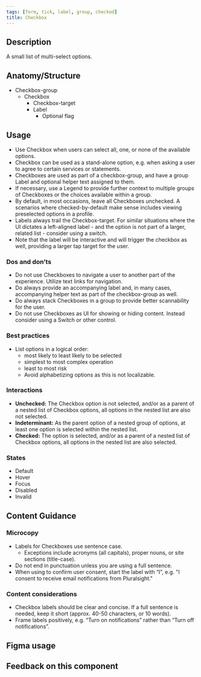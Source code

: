 ```yaml
---
tags: [form, tick, label, group, checked]
title: Checkbox
---
```


## Description

A small list of multi-select options.

## Anatomy/Structure

- Checkbox-group
  - Checkbox
    - Checkbox-target
    - Label
      - Optional flag

## Usage

- Use Checkbox when users can select all, one, or none of the available options.
- Checkbox can be used as a stand-alone option, e.g. when asking a user to agree to certain services or statements.
- Checkboxes are used as part of a checkbox-group, and have a group Label and optional helper text assigned to them.
- If necessary, use a Legend to provide further context to multiple groups of Checkboxes or the choices available within a group.
- By default, in most occasions, leave all Checkboxes unchecked. A scenarios where checked-by-default make sense includes viewing preselected options in a profile.
- Labels always trail the Checkbox-target. For similar situations where the UI dictates a left-aligned label - and the option is not part of a larger, related list - consider using a switch.
- Note that the label will be interactive and will trigger the checkbox as well, providing a larger tap target for the user.

### Dos and don’ts

- Do not use Checkboxes to navigate a user to another part of the experience. Utilize text links for navigation.
- Do always provide an accompanying label and, in many cases, accompanying helper text as part of the checkbox-group as well.
- Do always stack Checkboxes in a group to provide better scannability for the user.
- Do not use Checkboxes as UI for showing or hiding content. Instead consider using a Switch or other control.

### Best practices

- List options in a logical order:
  - most likely to least likely to be selected
  - simplest to most complex operation
  - least to most risk
  - Avoid alphabetizing options as this is not localizable.

### Interactions

- **Unchecked:** The Checkbox option is not selected, and/or as a parent of a nested list of Checkbox options, all options in the nested list are also not selected.
- **Indeterminant:** As the parent option of a nested group of options, at least one option is selected within the nested list.
- **Checked:** The option is selected, and/or as a parent of a nested list of Checkbox options, all options in the nested list are also selected.

### States

- Default
- Hover
- Focus
- Disabled
- Invalid

## Content Guidance

### Microcopy

- Labels for Checkboxes use sentence case.
  - Exceptions include acronyms (all capitals), proper nouns, or site sections (title-case).
- Do not end in punctuation unless you are using a full sentence.
- When using to confirm user consent, start the label with “I”, e.g. "I consent to receive email notifications from Pluralsight."

### Content considerations

- Checkbox labels should be clear and concise. If a full sentence is needed, keep it short (approx. 40-50 characters, or 10 words).
- Frame labels positively, e.g. “Turn on notifications” rather than “Turn off notifications”.

## Figma usage

## Feedback on this component
